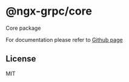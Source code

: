 # @ngx-grpc/core

Core package

For documentation please refer to [Github page](https://github.com/ngx-grpc/ngx-grpc)

## License

MIT
